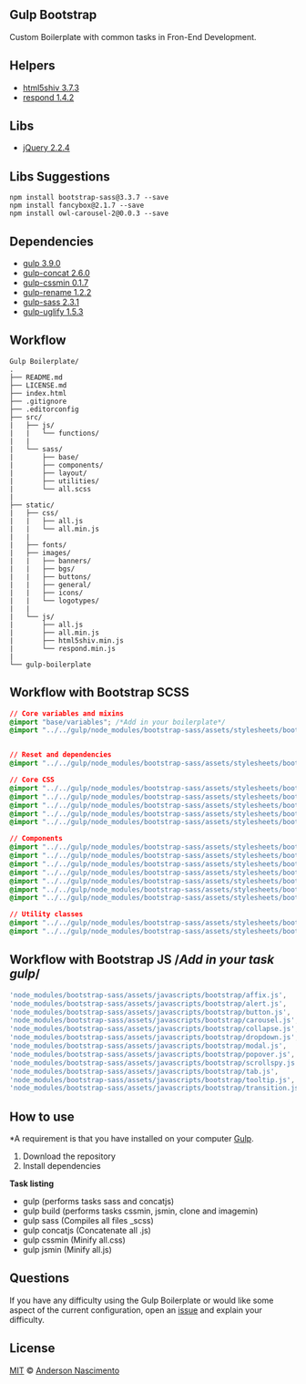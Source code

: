 ## Gulp Bootstrap
Custom Boilerplate with common tasks in Fron-End Development.

## Helpers
* [html5shiv 3.7.3](https://github.com/aFarkas/html5shiv) 
* [respond 1.4.2](https://github.com/scottjehl/Respond)

## Libs 
* [jQuery 2.2.4](https://code.jquery.com/)

## Libs Suggestions
```
npm install bootstrap-sass@3.3.7 --save
npm install fancybox@2.1.7 --save 
npm install owl-carousel-2@0.0.3 --save
```

## Dependencies
* [gulp 3.9.0](http://gulpjs.com) 
* [gulp-concat 2.6.0](https://www.npmjs.com/package/gulp-concat)
* [gulp-cssmin 0.1.7](https://www.npmjs.com/package/gulp-cssmin)
* [gulp-rename 1.2.2](https://www.npmjs.com/package/gulp-rename)
* [gulp-sass 2.3.1](https://www.npmjs.com/package/gulp-sass)
* [gulp-uglify 1.5.3](https://www.npmjs.com/package/gulp-uglify)

## Workflow
```
Gulp Boilerplate/
.
├── README.md
├── LICENSE.md
├── index.html
├── .gitignore
├── .editorconfig
├── src/
|   ├── js/
|   |   └── functions/
|   |
|   └── sass/
|      	├── base/
|      	├── components/
|      	├── layout/
|      	├── utilities/
|      	└── all.scss
|
├── static/
|   ├── css/
|   |   ├── all.js
|   |   └── all.min.js
|   |
|   ├── fonts/
|   ├── images/
|   |  	├── banners/
|   |  	├── bgs/
|   |  	├── buttons/
|   |  	├── general/
|   |  	├── icons/
|   |  	└── logotypes/
|   |
|   └── js/
|   	├── all.js
|   	├── all.min.js
|   	├── html5shiv.min.js
|   	└── respond.min.js
|
└── gulp-boilerplate
```

## Workflow with Bootstrap SCSS
```css
// Core variables and mixins
@import "base/variables"; /*Add in your boilerplate*/
@import "../../gulp/node_modules/bootstrap-sass/assets/stylesheets/bootstrap/mixins";


// Reset and dependencies
@import "../../gulp/node_modules/bootstrap-sass/assets/stylesheets/bootstrap/normalize";

// Core CSS
@import "../../gulp/node_modules/bootstrap-sass/assets/stylesheets/bootstrap/scaffolding";
@import "../../gulp/node_modules/bootstrap-sass/assets/stylesheets/bootstrap/type";
@import "../../gulp/node_modules/bootstrap-sass/assets/stylesheets/bootstrap/grid";
@import "../../gulp/node_modules/bootstrap-sass/assets/stylesheets/bootstrap/forms";
@import "../../gulp/node_modules/bootstrap-sass/assets/stylesheets/bootstrap/buttons";

// Components
@import "../../gulp/node_modules/bootstrap-sass/assets/stylesheets/bootstrap/button-groups";
@import "../../gulp/node_modules/bootstrap-sass/assets/stylesheets/bootstrap/component-animations";
@import "../../gulp/node_modules/bootstrap-sass/assets/stylesheets/bootstrap/dropdowns";
@import "../../gulp/node_modules/bootstrap-sass/assets/stylesheets/bootstrap/navbar";
@import "../../gulp/node_modules/bootstrap-sass/assets/stylesheets/bootstrap/navs";
@import "../../gulp/node_modules/bootstrap-sass/assets/stylesheets/bootstrap/panels";
@import "../../gulp/node_modules/bootstrap-sass/assets/stylesheets/bootstrap/tables";

// Utility classes
@import "../../gulp/node_modules/bootstrap-sass/assets/stylesheets/bootstrap/utilities";
@import "../../gulp/node_modules/bootstrap-sass/assets/stylesheets/bootstrap/responsive-utilities";
```

## Workflow with Bootstrap JS /*Add in your task gulp*/
```js
'node_modules/bootstrap-sass/assets/javascripts/bootstrap/affix.js',      
'node_modules/bootstrap-sass/assets/javascripts/bootstrap/alert.js',      
'node_modules/bootstrap-sass/assets/javascripts/bootstrap/button.js',      
'node_modules/bootstrap-sass/assets/javascripts/bootstrap/carousel.js',      
'node_modules/bootstrap-sass/assets/javascripts/bootstrap/collapse.js',      
'node_modules/bootstrap-sass/assets/javascripts/bootstrap/dropdown.js',      
'node_modules/bootstrap-sass/assets/javascripts/bootstrap/modal.js',      
'node_modules/bootstrap-sass/assets/javascripts/bootstrap/popover.js',      
'node_modules/bootstrap-sass/assets/javascripts/bootstrap/scrollspy.js',      
'node_modules/bootstrap-sass/assets/javascripts/bootstrap/tab.js',      
'node_modules/bootstrap-sass/assets/javascripts/bootstrap/tooltip.js',      
'node_modules/bootstrap-sass/assets/javascripts/bootstrap/transition.js'
```

## How to use
*A requirement is that you have installed on your computer [Gulp](http://gulpjs.com/).

1. Download the repository
2. Install dependencies

**Task listing**
- gulp (performs tasks sass and concatjs)
- gulp build (performs tasks cssmin, jsmin, clone and imagemin)
- gulp sass (Compiles all files  _scss)
- gulp concatjs (Concatenate all .js)
- gulp cssmin (Minify all.css)
- gulp jsmin (Minify all.js)

## Questions
If you have any difficulty using the Gulp Boilerplate or would like some aspect of the current configuration, open an [issue](https://github.com/theandersonn/gulp-bootstrap/issues/new) and explain your difficulty.

## License
[MIT](https://github.com/theandersonn/gulp-bootstrap/blob/master/LICENSE.md) © [Anderson Nascimento](https://github.com/theandersonn)
